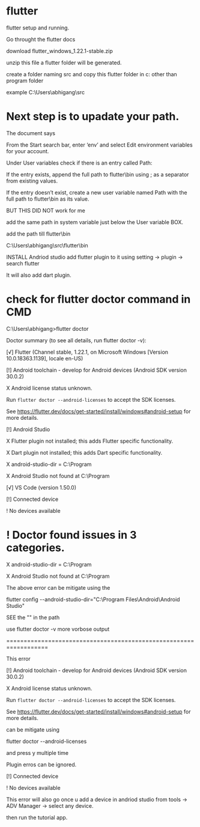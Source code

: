 # flutter
flutter setup and running.

Go throught the flutter docs

download flutter_windows_1.22.1-stable.zip

unzip this file a flutter folder will be generated.

create a folder naming src and copy this flutter folder in  c: other than program folder

example C:\Users\abhigang\src

Next step is to upadate your path.
=========================================================
The document says 

From the Start search bar, enter ‘env’ and select Edit environment variables for your account.

Under User variables check if there is an entry called Path:

If the entry exists, append the full path to flutter\bin using ; as a separator from existing values.

If the entry doesn’t exist, create a new user variable named Path with the full path to flutter\bin as its value.

BUT THIS DID NOT work for me 

add the same path in system variable just below the User variable BOX.

add the path till flutter\bin 

C:\Users\abhigang\src\flutter\bin

INSTALL Andriod studio add flutter plugin to it using setting -> plugin -> search flutter

It will also add dart plugin.

check for flutter doctor command in CMD
==========================================
C:\Users\abhigang>flutter doctor

Doctor summary (to see all details, run flutter doctor -v):

[√] Flutter (Channel stable, 1.22.1, on Microsoft Windows [Version 10.0.18363.1139], locale en-US)

[!] Android toolchain - develop for Android devices (Android SDK version 30.0.2)

X Android license status unknown.

Run `flutter doctor --android-licenses` to accept the SDK licenses.

See https://flutter.dev/docs/get-started/install/windows#android-setup for more details.

[!] Android Studio

X Flutter plugin not installed; this adds Flutter specific functionality.

X Dart plugin not installed; this adds Dart specific functionality.

X android-studio-dir = C:\Program

X Android Studio not found at C:\Program

[√] VS Code (version 1.50.0)

[!] Connected device

! No devices available

! Doctor found issues in 3 categories.
================================================================

X android-studio-dir = C:\Program 

X Android Studio not found at C:\Program

The above error can be mitigate using the 

flutter config --android-studio-dir="C:\Program Files\Android\Android Studio"

SEE the "" in the path

use flutter doctor -v more vorbose output

==================================================================

This error

[!] Android toolchain - develop for Android devices (Android SDK version 30.0.2)

X Android license status unknown.

Run `flutter doctor --android-licenses` to accept the SDK licenses.

See https://flutter.dev/docs/get-started/install/windows#android-setup for more details.

can be mitigate using 

flutter doctor --android-licenses

and press y multiple time

Plugin erros can be ignored.

[!] Connected device

! No devices available

This error will also go once u add a device in andriod studio from tools -> ADV Manager -> select any device.

then run the tutorial app.


    


